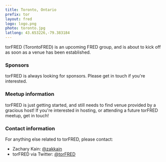 ```yaml
---
title: Toronto, Ontario
prefix: tor
layout: fred
logo: logo.png
photo: toronto.jpg
latlong: 43.653226,-79.383184
---
```


torFRED (TorontoFRED) is an upcoming FRED group, and is about to kick off as soon as a venue has been established.

### Sponsors

torFRED is always looking for sponsors. Please get in touch if you're interested.

### Meetup information

torFRED is just getting started, and still needs to find venue provided by a gracious host! If you're interested in hosting, or attending a future torFRED meetup, get in touch!

### Contact information

For anything else related to torFRED, please contact:

+ Zachary Kain: [@zakkain](http://twitter.com/zakkain)
+ torFRED via Twitter: [@torFRED](http://twitter.com/torFRED)